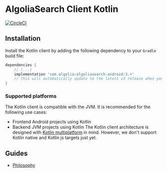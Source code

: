 # AlgoliaSearch Client Kotlin

[![CircleCI](https://circleci.com/gh/algolia/algoliasearch-client-kotlin.svg?style=svg&circle-token=2c208a898fb41bde4697c584e8d5871ee279695c)](https://circleci.com/gh/algolia/algoliasearch-client-kotlin)

## Installation

Install the Kotlin client by adding the following dependency to your `Gradle` build file:

  ```gradle
  dependencies {
      // [...]
      implementation 'com.algolia:algoliasearch-android:3.+'
      // This will automatically update to the latest v3 release when you build your project
  }
  ```

### Supported platforms

The Kotlin client is compatible with the JVM. It is recommended for the following use cases:
 - Frontend Android projects using Kotlin
 - Backend JVM projects using Kotlin
The Kotlin client architecture is designed with [Kotlin multiplatform](https://kotlinlang.org/docs/reference/multiplatform.html) in mind.
However, we don't support Kotlin native and Kotlin js targets just yet.


## Guides

- [Philosophy](https://github.com/algolia/algoliasearch-client-kotlin/tree/develop/docs/Philosophy.md)
